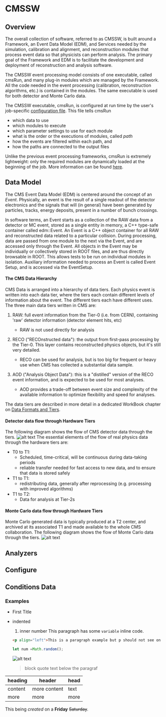 # CMSSW

## Overview
The overall collection of software, referred to as CMSSW, is built around a Framework, an Event Data Model (EDM), and Services needed by the simulation, calibration and alignment, and reconstruction modules that process event data so that physicists can perform analysis. The primary goal of the Framework and EDM is to facilitate the development and deployment of reconstruction and analysis software.

The CMSSW event processing model consists of one executable, called cmsRun, and many plug-in modules which are managed by the Framework. All the code needed in the event processing (calibration, reconstruction algorithms, etc.) is contained in the modules. The same executable is used for both detector and Monte Carlo data.

The CMSSW executable, cmsRun, is configured at run time by the user's job-specific [configuration file](https://twiki.cern.ch/twiki/bin/view/CMSPublic/WorkBookConfigFileIntro). This file tells cmsRun
- which data to use
- which modules to execute
- which parameter settings to use for each module
- what is the order or the executions of modules, called *path*
- how the events are filtered within each path, and
- how the paths are connected to the output files

Unlike the previous event processing frameworks, cmsRun is extremely lightweight: only the required modules are dynamically loaded at the beginning of the job. More information can be found [here](https://twiki.cern.ch/twiki/bin/view/CMSPublic/WorkBookCMSSWFramework).

## Data Model
The CMS Event Data Model (EDM) is centered around the concept of an *Event*. Physically, an event is the result of a single readout of the detector electronics and the signals that will (in general) have been generated by particles, tracks, energy deposits, present in a number of bunch crossings. 

In software terms, an Event starts as a collection of the RAW data from a detector or MC event, stored as a single entity in memory, a C++ type-safe container called edm::Event. An Event is a C++ object container for all RAW and reconstructed data related to a particular collision. During processing, data are passed from one module to the next via the Event, and are accessed only through the Event. All objects in the Event may be individually or collectively stored in ROOT files, and are thus directly browsable in ROOT. This allows tests to be run on individual modules in isolation. Auxiliary information needed to process an Event is called Event Setup, and is accessed via the EventSetup.

#### The CMS Data Hierarchy 
CMS Data is arranged into a hierarchy of data tiers. Each physics event is written into each data tier, where the tiers each contain different levels of information about the event. The different tiers each have different uses. The three main data tiers written in CMS are:
1. RAW: full event information from the Tier-0 (i.e. from CERN), containing 'raw' detector information (detector element hits, etc)
   - RAW is not used directly for analysis
   
2. RECO ("RECOnstructed data"): the output from first-pass processing by the Tier-0. This layer contains reconstructed physics objects, but it's still very detailed. 
    - RECO can be used for analysis, but is too big for frequent or heavy use when CMS has collected a substantial data sample.
    
3. AOD ("Analysis Object Data"): this is a "distilled" version of the RECO event information, and is expected to be used for most analyses.
   - AOD provides a trade-off between event size and complexity of the available information to optimize flexibility and speed for analyses.

The data tiers are described in more detail in a dedicated WorkBook chapter on [Data Formats and Tiers](https://twiki.cern.ch/twiki/bin/view/CMSPublic/WorkBookDataFormats). 

#### Detector data flow through Hardware Tiers
The following diagram shows the flow of CMS detector data through the tiers.
![alt text](https://twiki.cern.ch/twiki/pub/CMSPublic/WorkBookComputingModel/dataflowtiers_Data.gif)
The essential elements of the flow of real physics data through the hardware tiers are:
- T0 to T1:
   - Scheduled, time-critical, will be continuous during data-taking periods
   - reliable transfer needed for fast access to new data, and to ensure that data is stored safely
- T1 to T1:
     - redistributing data, generally after reprocessing (e.g. processing with improved algorithms)
- T1 to T2:
    - Data for analysis at Tier-2s
    
 #### Monte Carlo data flow through Hardware Tiers
 Monte Carlo generated data is typically produced at a T2 center, and archived at its associated T1 and made available to the whole CMS collaboration. The following diagram shows the flow of Monte Carlo data through the tiers.
 ![alt text](https://twiki.cern.ch/twiki/pub/CMSPublic/WorkBookComputingModel/dataflowtiers_MC.gif)
 
    

## Analyzers


## Configure


## Conditions Data



### Examples  
- First Title
 - indented
   1. inner number
      This paragraph has some `variable` inline code.
   
   ```html
   <p align="left">This is a paragraph example but p should not see on the letter but it seen.</p> 
   ```
   ```javascript
   let num =Math.random();
   ```
   ![alt text](http://picsum.photos/200/200)
   >block quote text below the paragraf
   
  | heading | header | head |
  | --- | --- | --- |
  | content | more content | text |
  | more | more | more |
 
 This being  *created* on a **Friday** ~~Saturday~~.
